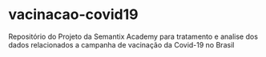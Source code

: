 # vacinacao-covid19
Repositório do Projeto da Semantix Academy para tratamento e analise dos dados relacionados a campanha de vacinação da Covid-19 no Brasil
